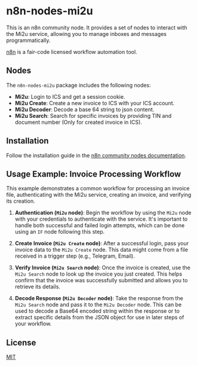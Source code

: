 # n8n-nodes-mi2u

This is an n8n community node. It provides a set of nodes to interact with the Mi2u service, allowing you to manage inboxes and messages programmatically.

[n8n](https://n8n.io/) is a fair-code licensed workflow automation tool.

## Nodes

The `n8n-nodes-mi2u` package includes the following nodes:

- **Mi2u**: Login to ICS and get a session cookie.
- **Mi2u Create**: Create a new invoice to ICS with your ICS account.
- **Mi2u Decoder**: Decode a base 64 string to json content.
- **Mi2u Search**: Search for specific invoices by providing TIN and document number (Only for created invoice in ICS).

## Installation

Follow the installation guide in the [n8n community nodes documentation](https://docs.n8n.io/integrations/community-nodes/installation/).

## Usage Example: Invoice Processing Workflow

This example demonstrates a common workflow for processing an invoice file, authenticating with the Mi2u service, creating an invoice, and verifying its creation.

1.  **Authentication (`Mi2u` node)**: Begin the workflow by using the `Mi2u` node with your credentials to authenticate with the service. It's important to handle both successful and failed login attempts, which can be done using an `IF` node following this step.

2.  **Create Invoice (`Mi2u Create` node)**: After a successful login, pass your invoice data to the `Mi2u Create` node. This data might come from a file received in a trigger step (e.g., Telegram, Email).

3.  **Verify Invoice (`Mi2u Search` node)**: Once the invoice is created, use the `Mi2u Search` node to look up the invoice you just created. This helps confirm that the invoice was successfully submitted and allows you to retrieve its details.

4.  **Decode Response (`Mi2u Decoder` node)**: Take the response from the `Mi2u Search` node and pass it to the `Mi2u Decoder` node. This can be used to decode a Base64 encoded string within the response or to extract specific details from the JSON object for use in later steps of your workflow.

## License

[MIT](LICENSE.md)
